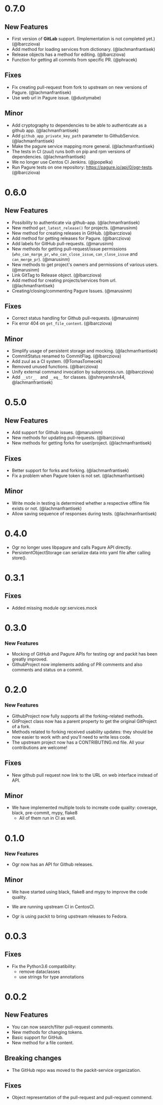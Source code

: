 # 0.7.0

## New Features

* First version of **GitLab** support. (Implementation is not completed yet.) (@lbarcziova)
* Add method for loading services from dictionary. (@lachmanfrantisek)
* Release objects has a method for editing. (@lbarcziova)
* Function for getting all commits from specific PR. (@phracek)

## Fixes

* Fix creating pull-request from fork to upstream on new versions of Pagure. (@lachmanfrantisek)
* Use web url in Pagure issue. (@dustymabe)

## Minor

* Add cryptography to dependencies to be able to authenticate as a github app. (@lachmanfrantisek)
* Add `github_app_private_key_path` parameter to GithubService. (@lachmanfrantisek)
* Make the pagure service mapping more general. (@lachmanfrantisek)
* The tests in CI (zuul) runs both on pip and rpm versions of dependencies. (@lachmanfrantisek)
* We no longer use Centos CI Jenkins. (@jpopelka)
* Run Pagure tests on one repository: https://pagure.io/api/0/ogr-tests. (@lbarcziova)


# 0.6.0

## New Features

* Possibility to authenticate via github-app. (@lachmanfrantisek)
* New method `get_latest_release()` for projects. (@marusinm)
* New method for creating releases in GitHub. (@lbarcziova)
* Add method for getting releases for Pagure. (@lbarcziova)
* Add labels for GitHub pull-requests. (@marusinm)
* New methods for getting pull-request/issue permissions (`who_can_marge_pr`, `who_can_close_issue`, `can_close_issue` and `can_merge_pr`).  (@marusinm)
* New methods to get project's owners and permissions of various users.  (@marusinm)
* Link GitTag to Release object. (@lbarcziova)
* Add method for creating projects/services from url. (@lachmanfrantisek)
* Creating/closing/commenting Pagure Issues. (@marusinm)

## Fixes

* Correct status handling for Github pull-requests. (@marusinm)
* Fix error 404 on `get_file_content`. (@lbarcziova)

## Minor

* Simplify usage of persistent storage and mocking. (@lachmanfrantisek)
* CommitStatus renamed to CommitFlag. (@lbarcziova)
* Add zuul as a CI system. (@TomasTomecek)
* Removed unused functions. (@lbarcziova)
* Unify external command invocation by subprocess.run. (@lbarcziova)
* Add `__str__ ` and `__eq__` for classes. (@shreyanshrs44, @lachmanfrantisek)


# 0.5.0

## New Features

* Add support for Github issues. (@marusinm)
* New methods for updating pull-requests. (@lbarcziova)
* New methods for getting forks for user/project. (@lachmanfrantisek)

## Fixes

* Better support for forks and forking. (@lachmanfrantisek)
* Fix a problem when Pagure token is not set. (@lachmanfrantisek)

## Minor

* Write mode in testing is determined whether a respective offline file exists or not. (@lachmanfrantisek)
* Allow saving sequence of responses during tests. (@lachmanfrantisek)


# 0.4.0

* Ogr no longer uses libpagure and calls Pagure API directly.
* PersistentObjectStorage can serialize data into yaml file after calling store().


# 0.3.1

## Fixes

* Added missing module ogr.services.mock

# 0.3.0

### New Features

* Mocking of GitHub and Pagure APIs for testing ogr and packit has been greatly improved.
* GithubProject now implements adding of PR comments and also comments and status on a commit.


# 0.2.0

### New Features

* GithubProject now fully supports all the forking-related methods.
* GitProject class now has a parent property to get the original GitProject of
  a fork.
* Methods related to forking received usability updates: they should be now
  easier to work with and you'll need to write less code.
* The upstream project now has a CONTRIBUTING.md file. All your contributions are
  welcome!

## Fixes

* New github pull request now link to the URL on web interface instead of API.

## Minor

* We have implemented multiple tools to increate code quality: coverage, black, pre-commit, mypy, flake8
  * All of them run in CI as well.


# 0.1.0

### New Features

* Ogr now has an API for Github releases.

## Minor

* We have started using black, flake8 and mypy to improve the code quality.

* We are running upstream CI in CentosCI.

* Ogr is using packit to bring upstream releases to Fedora.


# 0.0.3

## Fixes

* Fix the Python3.6 compatibility:
    * remove dataclasses
    * use strings for type annotations

# 0.0.2

## New Features

* You can now search/filter pull-request comments.
* New methods for changing tokens.
* Basic support for GitHub.
* New method for a file content.

## Breaking changes

* The GitHub repo was moved to the packit-service organization.

## Fixes

* Object representation of the pull-request and pull-request commend.
